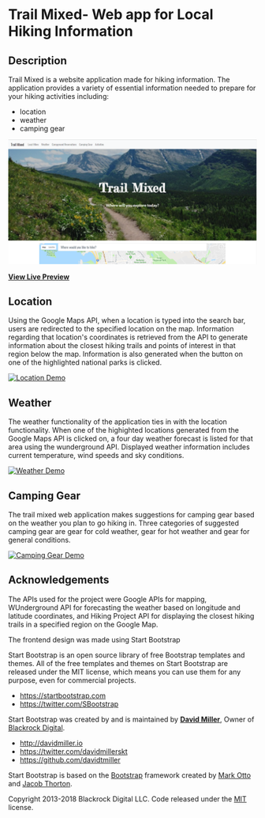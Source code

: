 # Trail Mixed- Web app for Local Hiking Information

## Description
Trail Mixed is a website application made for hiking information. The application provides a variety of essential information needed to prepare for your hiking activities including:
* location
* weather
* camping gear

[![Landing Page Preview](/img/TrailMixed_website1.PNG)](/img/TrailMixed_website1.PNG)

**[View Live Preview](https://chuynh18.github.io/project01/)**

## Location
Using the Google Maps API, when a location is typed into the search bar, users are redirected to the specified location on the map. Information regarding that location's coordinates is retrieved from the API to generate information about the closest hiking trails and points of interest in that region below the map. Information is also generated when the button on one of the highlighted national parks is clicked.

[![Location Demo](https://media.giphy.com/media/fGOfxnrv4vES0ZXU95/giphy.gif)](https://media.giphy.com/media/fGOfxnrv4vES0ZXU95/giphy.gif)

## Weather
The weather functionality of the application ties in with the location functionality. When one of the highighted locations generated from the Google Maps API is clicked on, a four day weather forecast is listed for that area using the wunderground API. Displayed weather information includes current temperature, wind speeds and sky conditions.

[![Weather Demo](https://media.giphy.com/media/1Aee2Q71GwsxwW9x6a/giphy.gif)](https://media.giphy.com/media/1Aee2Q71GwsxwW9x6a/giphy.gif)

## Camping Gear
The trail mixed web application makes suggestions for camping gear based on the weather you plan to go hiking in. Three categories of suggested camping gear are gear for cold weather, gear for hot weather and gear for general conditions.

[![Camping Gear Demo](https://media.giphy.com/media/xUe3j2TDE7F4DdbcoP/giphy.gif)](https://media.giphy.com/media/xUe3j2TDE7F4DdbcoP/giphy.gif)


## Acknowledgements
The APIs used for the project were Google APIs for mapping, WUnderground API for forecasting the weather based on longitude and latitude coordinates, and Hiking Project API for displaying the closest hiking trails in a specified region on the Google Map.

The frontend design was made using Start Bootstrap

Start Bootstrap is an open source library of free Bootstrap templates and themes. All of the free templates and themes on Start Bootstrap are released under the MIT license, which means you can use them for any purpose, even for commercial projects.

* https://startbootstrap.com
* https://twitter.com/SBootstrap

Start Bootstrap was created by and is maintained by **[David Miller](http://davidmiller.io/)**, Owner of [Blackrock Digital](http://blackrockdigital.io/).

* http://davidmiller.io
* https://twitter.com/davidmillerskt
* https://github.com/davidtmiller

Start Bootstrap is based on the [Bootstrap](http://getbootstrap.com/) framework created by [Mark Otto](https://twitter.com/mdo) and [Jacob Thorton](https://twitter.com/fat).

Copyright 2013-2018 Blackrock Digital LLC. Code released under the [MIT](https://github.com/BlackrockDigital/startbootstrap-landing-page/blob/gh-pages/LICENSE) license.
